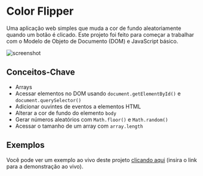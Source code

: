 # Color Flipper

Uma aplicação web simples que muda a cor de fundo aleatoriamente quando um botão é clicado. Este projeto foi feito para começar a trabalhar com o Modelo de Objeto de Documento (DOM) e JavaScript básico.

![screenshot](https://github.com/lucasneiva/40-JS-projects/assets/112989505/5e5dbdd3-2707-434e-9a5d-ef387d5a25ea)


## Conceitos-Chave

- Arrays
- Acessar elementos no DOM usando `document.getElementById()` e `document.querySelector()`
- Adicionar ouvintes de eventos a elementos HTML
- Alterar a cor de fundo do elemento `body`
- Gerar números aleatórios com `Math.floor()` e `Math.random()`
- Acessar o tamanho de um array com `array.length`

## Exemplos

Você pode ver um exemplo ao vivo deste projeto [clicando aqui](#) (insira o link para a demonstração ao vivo).
